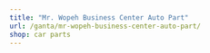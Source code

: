 ```yaml
---
title: "Mr. Wopeh Business Center Auto Part"
url: /ganta/mr-wopeh-business-center-auto-part/
shop: car parts
---
```

